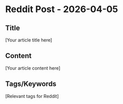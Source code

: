# Reddit Post - 2026-04-05

## Title
[Your article title here]

## Content
[Your article content here]

## Tags/Keywords
[Relevant tags for Reddit]
